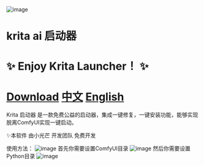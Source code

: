 ![image](https://github.com/user-attachments/assets/7ff74400-61e7-4fb8-9ef3-ff231f8c97e9)

# krita ai 启动器

# ✨ Enjoy Krita Launcher！ ✨


# [Download](https://github.com/guijiaosir/Krita-Ai/releases)                         [中文](README.md)                              [English](README.en.md)    

Krita 启动器 是一款免费公益的启动器，集成一键修复，一键安装功能，能够实现脱离ComfyUI实现一键启动。

✨本软件 由小光芒 开发团队 免费开发

使用方法：
![image](https://github.com/user-attachments/assets/d0864de4-d926-4a1f-9601-ae4e5f8e8179)
首先你需要设置ComfyUI目录
![image](https://github.com/user-attachments/assets/c3c024ae-5e54-4ddd-9114-f4a74f6e74d8)
然后你需要设置Python目录
![image](https://github.com/user-attachments/assets/e53351af-da70-4b76-80aa-d060232c650e)






